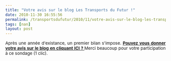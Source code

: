 ```yaml
---
title: "Votre avis sur le blog Les Transports du Futur !"
date: 2010-11-30 16:55:56
permalink: /transportsdufutur/2010/11/votre-avis-sur-le-blog-les-transports-du-futur.html
tags: [nan]
layout: post
---
```


<p style="text-align: justify"><span style="font-size: 10pt">Après une année d'existance, un premier bilan s'impose. <strong><a href="http://web.questback.com/ademe/transportsdufutur/" target="_blank">Pouvez vous donner votre avis sur le blog en cliquant ICI ? </a></strong>Merci beaucoup pour votre participation à ce sondage (1 clic).</span></p>
